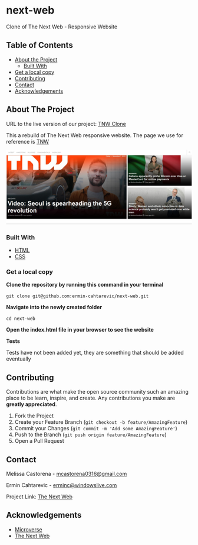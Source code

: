 # next-web

Clone of The Next Web - Responsive Website

## Table of Contents

* [About the Project](#about-the-project)
  * [Built With](#built-with)
* [Get a local copy](#get-a-local-copy)
* [Contributing](#contributing)
* [Contact](#contact)
* [Acknowledgements](#acknowledgements)

<!-- ABOUT THE PROJECT -->
## About The Project


URL to the live version of our project: [TNW Clone](https://rawcdn.githack.com/mcastorena0316/next-web/cc53412cba65fd27829efb3f461d48bf196eed4b/index.html)

This a rebuild of The Next Web responsive website. The page we use for reference is [TNW](https://thenextweb.com/)

<div align="center"><img src="images/nextweb.jpg"></div>

### Built With

* [HTML](https://github.com/ermin-cahtarevic/next-web/blob/developer-branch/index.html)
* [CSS](https://github.com/ermin-cahtarevic/next-web/blob/developer-branch/style.css)

### Get a local copy

**Clone the repository by running this command in your terminal**
```
git clone git@github.com:ermin-cahtarevic/next-web.git
```

**Navigate into the newly created folder**
```
cd next-web
```

**Open the index.html file in your browser to see the website** 

**Tests**

Tests have not been added yet, they are something that should be added eventually

## Contributing

Contributions are what make the open source community such an amazing place to be learn, inspire, and create. Any contributions you make are **greatly appreciated**.

1. Fork the Project
2. Create your Feature Branch (`git checkout -b feature/AmazingFeature`)
3. Commit your Changes (`git commit -m 'Add some AmazingFeature'`)
4. Push to the Branch (`git push origin feature/AmazingFeature`)
5. Open a Pull Request


<!-- CONTACT -->
## Contact

Melissa Castorena - mcastorena0316@gmail.com

Ermin Cahtarevic - erminc@windowslive.com

Project Link: [The Next Web](https://github.com/ermin-cahtarevic/next-web/tree/developer-branch)



<!-- ACKNOWLEDGEMENTS -->
## Acknowledgements

* [Microverse](https://www.microverse.org/)
* [The Next Web](https://thenextweb.com/)

